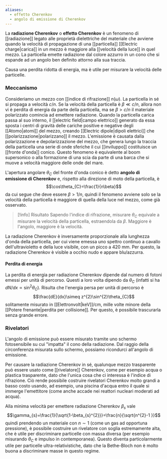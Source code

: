 ```yaml
---
aliases:
  - effetto Cherenkov
  - angolo di emissione di Cherenkov
---
```

La **radiazione Cherenkov** o **effetto Cherenkov** è un fenomeno di [[radiazione]] legato alle proprietà dielettriche del materiale che avviene quando la velocità di propagazione di una [[particella]] [[Electric charge|carica]] in un mezzo è maggiore alla [[velocità della luce]] in quel mezzo. La particella emette radiazione dal colore azzurro in un cono che si espande ad un angolo ben definito attorno alla sua traccia.

Causa una perdita ridotta di energia, ma è utile per misurare la velocità delle particelle.
### Meccanismo
Consideriamo un mezzo con [[indice di rifrazione]] $n(\omega)$. La particella in sé si propaga a velocità $c/n$. Se la velocità della particella è $\beta\ll c/n$, allora non vi è perdita di energia da parte della particella, ma se $\beta> c/n$ il materiale polarizzato comincia ad emettere radiazione. Quando la particella carica passa al suo interno, il [[electric field|campo elettrico]] generato da essa sposta i centri di gravità delle cariche positive e negative degli [[Atomo|atomi]] del mezzo, creando [[Electric dipole|dipoli elettrici]] che [[polarizzazione|polarizzano]] il mezzo. L'emissione è causata dalla polarizzazione e depolarizzazione del mezzo, che genera lungo la traccia della particella una serie di onde sferiche il cui [[inviluppo]] costituisce un [[fronte d'onda]] conico. Questo fenomeno è equivalente al boom supersonico o alla formazione di una scia da parte di una barca che si muove a velocità maggiore delle onde del mare.

L'apertura angolare $\theta_{C}$ del fronte d'onda conico è detto **angolo di emissione di Cherenkov** e, rispetto alla direzione di moto della particella, è
$$\cos\theta_{C}=\frac{1}{n\beta}$$
da cui segue che deve essere $\beta>1/n$, quindi il fenomeno avviene solo se la velocità della particella è maggiore di quella della luce nel mezzo, come già osservato.

> [!info] Risultato
> Sapendo l'indice di rifrazione, misurare $\theta_{C}$ equivale a misurare la velocità della particella, estraendola da $\beta$. Maggiore è l'angolo, maggiore è la velocità.

La radiazione Cherenkov è inversamente proporzionale alla lunghezza d'onda della particella, per cui viene emessa uno spettro continuo a cavallo dell'ultravioletto e della luce visibile, con un picco a 420 mm. Per questo, la radiazione Cherenkov è visible a occhio nudo e appare blu/azzurra.
#### Perdita di energia
La perdita di energia per radiazione Cherenkov dipende dal numero di fotoni emessi per unità di percorso. Questi a loro volta dipendo da $\theta_{C}$ (infatti si ha $dN/dx\propto \sin^{2}\theta_{C}$). Risulta che l'energia persa per unità di percorso è
$$\frac{dE}{dx}\simeq z^{2}\sin^{2}\theta_{C}$$
solitamente misurato in [[Elettronvolt|keV]]/cm, mille volte minore della [[Potere frenante|perdita per collisione]]. Per questo, è possibile trascurarla senza grande errore.
### Rivelatori
L'angolo di emissione può essere misurato tramite uno schermo fotosensibile su cui "impatta" il cono della radiazione. Dal raggio della circonferenza misurata sullo schermo, possiamo ricondurci all'angolo di emissione.

Per causare la radiazione Cherenkov in sé, qualunque mezzo trasparente può essere usato come [[rivelatore]] Cherenkov, come per esempio acqua o plastica trasparente, dato che l'unica cosa che ci interessa è l'indice di rifrazione. Ciò rende possibile costruire rivelatori Cherenkov molto grandi a basso costo usando, ad esempio, una piscina d'acqua entro il quale si immerge l'emettitore (come anche accade nei reattori nucleari moderati ad acqua).

Alla minima velocità per emettere radiazione Cherenkov $\beta_{s}$ vale
$$\gamma_{s}=\frac{1}{\sqrt{1-\beta_{s}^{2}}}=\frac{n}{\sqrt{n^{2}-1 }}$$
quindi prendendo un materiale con $n\sim1$ (come un gas ad opportuna pressione), è possibile costruire un rivelatore con soglia estremamente alta, che è utile per discriminare particelle con massa diversa (per esempio misurando $\theta_{C}$ e impulso in contemporanea). Questo diventa particolarmente utile per particelle ultra-relativistiche, dato che la Bethe-Bloch non è molto buona a discriminare masse in questo regime.
